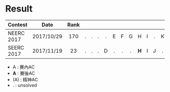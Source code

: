 # Result

| Contest                | Date          | Rank |     |     |     |     |     |     |     |     |     |     |     |     |     |
| -----------------------|:-------------:|:----:|:---:|:---:|:---:|:---:|:---:|:---:|:---:|:---:|:---:|:---:|:---:|:---:|:---:|
| NEERC 2017             | 2017/10/29    | 170  |  .  |  .  |  .  |  .  |  E  |  F  |  G  |  H  |  I  |  .  |  K  |  .  |  M  |
| SEERC 2017             | 2017/11/19    | 23   |  .  |  .  |  .  |  D  |  .  |  .  |  .  |**H**|  I  |  J  |  .  |  .  |  .  |

- A : 賽內AC  
- **A** : 賽後AC
- (A) : 精神AC
- . : unsolved

